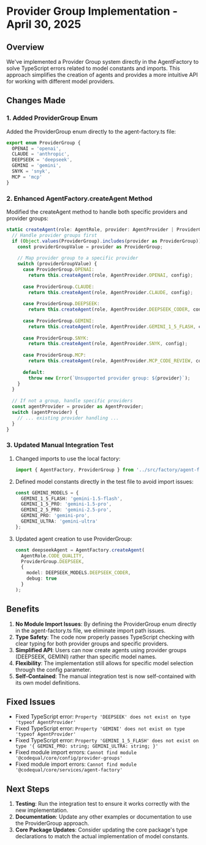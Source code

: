 # Provider Group Implementation - April 30, 2025

## Overview

We've implemented a Provider Group system directly in the AgentFactory to solve TypeScript errors related to model constants and imports. This approach simplifies the creation of agents and provides a more intuitive API for working with different model providers.

## Changes Made

### 1. Added ProviderGroup Enum

Added the ProviderGroup enum directly to the agent-factory.ts file:

```typescript
export enum ProviderGroup {
  OPENAI = 'openai',
  CLAUDE = 'anthropic',
  DEEPSEEK = 'deepseek',
  GEMINI = 'gemini',
  SNYK = 'snyk',
  MCP = 'mcp'
}
```

### 2. Enhanced AgentFactory.createAgent Method

Modified the createAgent method to handle both specific providers and provider groups:

```typescript
static createAgent(role: AgentRole, provider: AgentProvider | ProviderGroup, config: Record<string, unknown> = {}): Agent {
  // Handle provider groups first
  if (Object.values(ProviderGroup).includes(provider as ProviderGroup)) {
    const providerGroupValue = provider as ProviderGroup;
    
    // Map provider group to a specific provider
    switch (providerGroupValue) {
      case ProviderGroup.OPENAI:
        return this.createAgent(role, AgentProvider.OPENAI, config);
        
      case ProviderGroup.CLAUDE:
        return this.createAgent(role, AgentProvider.CLAUDE, config);
        
      case ProviderGroup.DEEPSEEK:
        return this.createAgent(role, AgentProvider.DEEPSEEK_CODER, config);
        
      case ProviderGroup.GEMINI:
        return this.createAgent(role, AgentProvider.GEMINI_1_5_FLASH, config);
        
      case ProviderGroup.SNYK:
        return this.createAgent(role, AgentProvider.SNYK, config);
        
      case ProviderGroup.MCP:
        return this.createAgent(role, AgentProvider.MCP_CODE_REVIEW, config);
        
      default:
        throw new Error(`Unsupported provider group: ${provider}`);
    }
  }
  
  // If not a group, handle specific providers
  const agentProvider = provider as AgentProvider;
  switch (agentProvider) {
    // ... existing provider handling ...
  }
}
```

### 3. Updated Manual Integration Test

1. Changed imports to use the local factory:
   ```typescript
   import { AgentFactory, ProviderGroup } from '../src/factory/agent-factory';
   ```

2. Defined model constants directly in the test file to avoid import issues:
   ```typescript
   const GEMINI_MODELS = {
     GEMINI_1_5_FLASH: 'gemini-1.5-flash',
     GEMINI_1_5_PRO: 'gemini-1.5-pro',
     GEMINI_2_5_PRO: 'gemini-2.5-pro',
     GEMINI_PRO: 'gemini-pro',
     GEMINI_ULTRA: 'gemini-ultra'
   };
   ```

3. Updated agent creation to use ProviderGroup:
   ```typescript
   const deepseekAgent = AgentFactory.createAgent(
     AgentRole.CODE_QUALITY, 
     ProviderGroup.DEEPSEEK,
     {
       model: DEEPSEEK_MODELS.DEEPSEEK_CODER,
       debug: true
     }
   );
   ```

## Benefits

1. **No Module Import Issues**: By defining the ProviderGroup enum directly in the agent-factory.ts file, we eliminate import path issues.
2. **Type Safety**: The code now properly passes TypeScript checking with clear typing for both provider groups and specific providers.
3. **Simplified API**: Users can now create agents using provider groups (DEEPSEEK, GEMINI) rather than specific model names.
4. **Flexibility**: The implementation still allows for specific model selection through the config parameter.
5. **Self-Contained**: The manual integration test is now self-contained with its own model definitions.

## Fixed Issues

- Fixed TypeScript error: `Property 'DEEPSEEK' does not exist on type 'typeof AgentProvider'`
- Fixed TypeScript error: `Property 'GEMINI' does not exist on type 'typeof AgentProvider'` 
- Fixed TypeScript error: `Property 'GEMINI_1_5_FLASH' does not exist on type '{ GEMINI_PRO: string; GEMINI_ULTRA: string; }'`
- Fixed module import errors: `Cannot find module '@codequal/core/config/provider-groups'`
- Fixed module import errors: `Cannot find module '@codequal/core/services/agent-factory'`

## Next Steps

1. **Testing**: Run the integration test to ensure it works correctly with the new implementation.
2. **Documentation**: Update any other examples or documentation to use the ProviderGroup approach.
3. **Core Package Updates**: Consider updating the core package's type declarations to match the actual implementation of model constants.